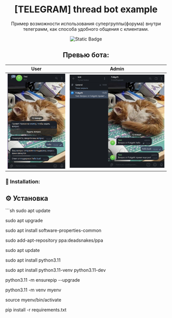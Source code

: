 <h1 align="center"> [TELEGRAM] thread bot example </h1>
<p align="center"> Пример возможности использования супергруппы(форума) внутри телеграмм, как способа удобного общения с клиентами. </p>

<!-- shields -->
<p align="center">
<img alt="Static Badge" src="https://img.shields.io/badge/Python-3.12-blue">
</p>
<!-- shields -->

<!-- ###########################################  ########################################### -->

<h2 align="center">Превью бота:</h2>

| User | Admin |
|--|--|
| ![](https://github.com/ForeverWinterNight/Telegram-threads-bot/blob/main/img/img1.png) | ![](https://github.com/ForeverWinterNight/Telegram-threads-bot/blob/main/img/img2.png) |

### 💾 Installation:
<h2>⚙️ Установка</h2>
```sh
sudo apt update

sudo apt upgrade

sudo apt install software-properties-common

sudo add-apt-repository ppa:deadsnakes/ppa

sudo apt update

sudo apt install python3.11

sudo apt install python3.11-venv python3.11-dev

python3.11 -m ensurepip --upgrade

python3.11 -m venv myenv

source myenv/bin/activate

pip install -r requirements.txt
```
